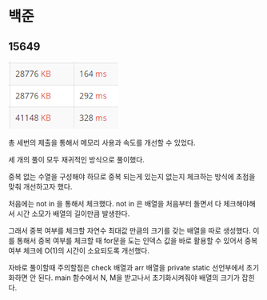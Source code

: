 # 백준

## 15649

![캡처](캡처.PNG)

총 세번의 제출을 통해서 메모리 사용과 속도를 개선할 수 있었다.

세 개의 풀이 모두 재귀적인 방식으로 풀이했다.

중복 없는 수열을 구성해야 하므로 중복 되는게 있는지 없는지 체크하는 방식에 초점을 맞춰 개선하고자 했다.

처음에는 not in 을 통해서 체크했다. not in 은 배열을 처음부터 돌면서 다 체크해야해서 시간 소모가 배열의 길이만큼 발생한다.

그래서 중복 여부를 체크할 자연수 최대값 만큼의 크기를 갖는 배열을 따로 생성했다. 이를 통해서 중복 여부를 체크할 때 for문을 도는 인덱스 값을 바로 활용할 수 있어서 중복 여부 체크에 O(1)의 시간이 소요되도록 개선했다.



자바로 풀이할때 주의할점은 check 배열과 arr 배열을 private static 선언부에서 초기화하면 안 된다. main 함수에서 N, M을 받고나서 초기화시켜줘야 배열의 크기가 잡힌다.